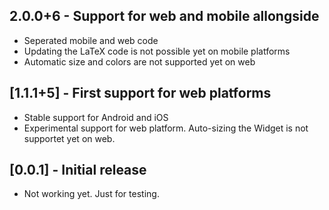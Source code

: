 ## 2.0.0+6 - Support for web and mobile allongside

 * Seperated mobile and web code
 * Updating the LaTeX code is not possible yet on mobile platforms
 * Automatic size and colors are not supported yet on web

## [1.1.1+5] - First support for web platforms

* Stable support for Android and iOS
* Experimental support for web platform. Auto-sizing the Widget is not supportet yet on web.

## [0.0.1] - Initial release

* Not working yet. Just for testing.
